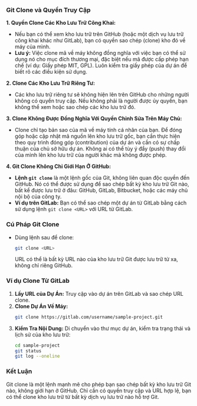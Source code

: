 ### Git Clone và Quyền Truy Cập

**1. Quyền Clone Các Kho Lưu Trữ Công Khai:**
   - Nếu bạn có thể xem kho lưu trữ trên GitHub (hoặc một dịch vụ lưu trữ công khai khác như GitLab), bạn có quyền sao chép (clone) kho đó về máy của mình. 
   - **Lưu ý:** Việc clone mã về máy không đồng nghĩa với việc bạn có thể sử dụng nó cho mục đích thương mại, đặc biệt nếu mã được cấp phép hạn chế (ví dụ: Giấy phép MIT, GPL). Luôn kiểm tra giấy phép của dự án để biết rõ các điều kiện sử dụng.

**2. Clone Các Kho Lưu Trữ Riêng Tư:**
   - Các kho lưu trữ riêng tư sẽ không hiện lên trên GitHub cho những người không có quyền truy cập. Nếu không phải là người được ủy quyền, bạn không thể xem hoặc sao chép các kho lưu trữ đó.

**3. Clone Không Được Đồng Nghĩa Với Quyền Chỉnh Sửa Trên Máy Chủ:**
   - Clone chỉ tạo bản sao của mã về máy tính cá nhân của bạn. Để đóng góp hoặc cập nhật mã nguồn lên kho lưu trữ gốc, bạn cần thực hiện theo quy trình đóng góp (contribution) của dự án và cần có sự chấp thuận của chủ sở hữu dự án. Không ai có thể tùy ý đẩy (push) thay đổi của mình lên kho lưu trữ của người khác mà không được phép.

**4. Git Clone Không Chỉ Giới Hạn Ở GitHub:**
   - **Lệnh `git clone`** là một lệnh gốc của Git, không liên quan độc quyền đến GitHub. Nó có thể được sử dụng để sao chép bất kỳ kho lưu trữ Git nào, bất kể được lưu trữ ở đâu: GitHub, GitLab, Bitbucket, hoặc các máy chủ nội bộ của công ty.
   - **Ví dụ trên GitLab:** Bạn có thể sao chép một dự án từ GitLab bằng cách sử dụng lệnh `git clone <URL>` với URL từ GitLab.

### Cú Pháp Git Clone
- Dùng lệnh sau để clone:
   ```bash
   git clone <URL>
   ```
   URL có thể là bất kỳ URL nào của kho lưu trữ Git được lưu trữ từ xa, không chỉ riêng GitHub.

### Ví dụ Clone Từ GitLab
1. **Lấy URL của Dự Án:** Truy cập vào dự án trên GitLab và sao chép URL clone.
2. **Clone Dự Án Về Máy:** 
   ```bash
   git clone https://gitlab.com/username/sample-project.git
   ```
3. **Kiểm Tra Nội Dung:** Di chuyển vào thư mục dự án, kiểm tra trạng thái và lịch sử của kho lưu trữ:
   ```bash
   cd sample-project
   git status
   git log --oneline
   ```

### Kết Luận
Git clone là một lệnh mạnh mẽ cho phép bạn sao chép bất kỳ kho lưu trữ Git nào, không giới hạn ở GitHub. Chỉ cần có quyền truy cập và URL hợp lệ, bạn có thể clone kho lưu trữ từ bất kỳ dịch vụ lưu trữ nào hỗ trợ Git.
